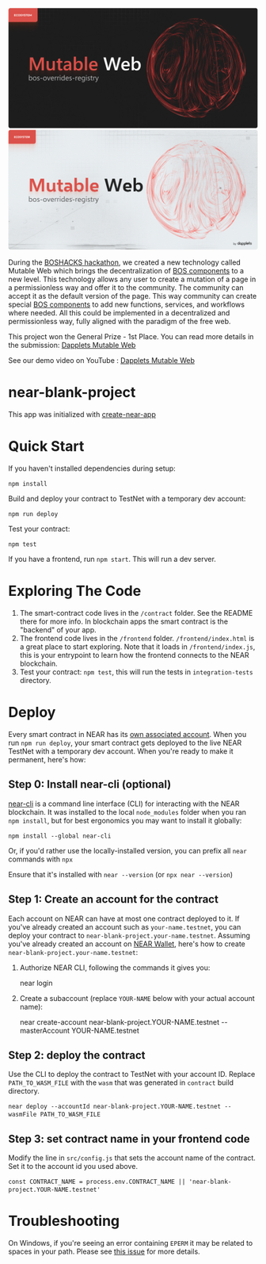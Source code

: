 ![image](https://github.com/dapplets/bos-overrides-registry/blob/main/bos-overrides-registry.jpeg#gh-dark-mode-only)
![image](https://github.com/dapplets/bos-overrides-registry/blob/ffbbb7fe27cfb28bc1e537aefac19fe2fd64c93d/bos-overrides-registry-light.png#gh-light-mode-only)

During the [BOSHACKS hackathon](https://www.boshacks.com/#/devgovgigs.near/widget/gigs-board.pages.Post?id=1377), we created a new technology called Mutable Web which brings the decentralization of [BOS components](https://near.org/near/widget/ComponentsPage) to a new level. This technology allows any user to create a mutation of a page in a permissionless way and offer it to the community. The community can accept it as the default version of the page.
This way community can create special [BOS components](https://near.org/near/widget/ComponentsPage) to add new functions, services, and workflows where needed. All this could be implemented in a decentralized and permissionless way, fully aligned with the paradigm of the free web.

This project won the General Prize - 1st Place.
You can read more details in the submission: [Dapplets Mutable Web](https://www.boshacks.com/#/devgovgigs.near/widget/gigs-board.pages.Post?id=1236)

See our demo video on YouTube : [Dapplets Mutable Web](https://www.youtube.com/watch?v=DykC47Ec0zc)

# near-blank-project

This app was initialized with [create-near-app]

# Quick Start

If you haven't installed dependencies during setup:

    npm install

Build and deploy your contract to TestNet with a temporary dev account:

    npm run deploy

Test your contract:

    npm test

If you have a frontend, run `npm start`. This will run a dev server.

# Exploring The Code

1. The smart-contract code lives in the `/contract` folder. See the README there for
   more info. In blockchain apps the smart contract is the "backend" of your app.
2. The frontend code lives in the `/frontend` folder. `/frontend/index.html` is a great
   place to start exploring. Note that it loads in `/frontend/index.js`,
   this is your entrypoint to learn how the frontend connects to the NEAR blockchain.
3. Test your contract: `npm test`, this will run the tests in `integration-tests` directory.

# Deploy

Every smart contract in NEAR has its [own associated account][NEAR accounts].
When you run `npm run deploy`, your smart contract gets deployed to the live NEAR TestNet with a temporary dev account.
When you're ready to make it permanent, here's how:

## Step 0: Install near-cli (optional)

[near-cli] is a command line interface (CLI) for interacting with the NEAR blockchain. It was installed to the local `node_modules` folder when you ran `npm install`, but for best ergonomics you may want to install it globally:

    npm install --global near-cli

Or, if you'd rather use the locally-installed version, you can prefix all `near` commands with `npx`

Ensure that it's installed with `near --version` (or `npx near --version`)

## Step 1: Create an account for the contract

Each account on NEAR can have at most one contract deployed to it. If you've already created an account such as `your-name.testnet`, you can deploy your contract to `near-blank-project.your-name.testnet`. Assuming you've already created an account on [NEAR Wallet], here's how to create `near-blank-project.your-name.testnet`:

1. Authorize NEAR CLI, following the commands it gives you:

   near login

2. Create a subaccount (replace `YOUR-NAME` below with your actual account name):

   near create-account near-blank-project.YOUR-NAME.testnet --masterAccount YOUR-NAME.testnet

## Step 2: deploy the contract

Use the CLI to deploy the contract to TestNet with your account ID.
Replace `PATH_TO_WASM_FILE` with the `wasm` that was generated in `contract` build directory.

    near deploy --accountId near-blank-project.YOUR-NAME.testnet --wasmFile PATH_TO_WASM_FILE

## Step 3: set contract name in your frontend code

Modify the line in `src/config.js` that sets the account name of the contract. Set it to the account id you used above.

    const CONTRACT_NAME = process.env.CONTRACT_NAME || 'near-blank-project.YOUR-NAME.testnet'

# Troubleshooting

On Windows, if you're seeing an error containing `EPERM` it may be related to spaces in your path. Please see [this issue](https://github.com/zkat/npx/issues/209) for more details.

[create-near-app]: https://github.com/near/create-near-app
[Node.js]: https://nodejs.org/en/download/package-manager/
[jest]: https://jestjs.io/
[NEAR accounts]: https://docs.near.org/concepts/basics/account
[NEAR Wallet]: https://wallet.testnet.near.org/
[near-cli]: https://github.com/near/near-cli
[gh-pages]: https://github.com/tschaub/gh-pages
